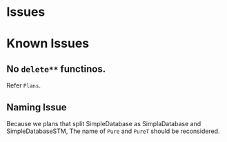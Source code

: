 Issues
====

# Known Issues

## No `delete**` functinos.

Refer `Plans`.

## Naming Issue

Because we plans that split SimpleDatabase as SimplaDatabase and SimpleDatabaseSTM, The name of `Pure` and `PureT` should be reconsidered.